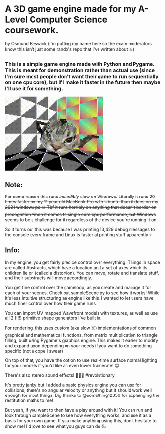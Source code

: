 # A 3D game engine made for my A-Level Computer Science coursework.

by Osmund Beswick (i'm putting my name here so the exam moderators know this isn't just some rando's repo that i've written about ☠️)

### This is a simple game engine made with Python and Pygame. This is meant for demonstration rather than actual use (since I'm sure most people don't want their game to run sequentially on one cpu core), but if I make it faster in the future then maybe I'll use it for something.

![A rotating teapot with a cat's face projected onto its surface in a grey room with a rainbow wall, rendered with Yeentooth](./readmephotos/sampleScene.gif)

## **Note:**

~~For some reason this runs *incredibly* slow on Windows. Literally it runs 20 times faster on my 11 year old MacBook Pro with Ubuntu than it does on my 2021 windows pc ☠️ Tbf it runs horribly on anything that doesn't border on precognition when it comes to single core cpu performance, but Windows seems to be a challenge for it regardless of the device you're running it on.~~ 

So it turns out this was because I was printing 13,429 debug messages to the console every frame and Linux is faster at printing stuff apparently 💀

## **Info:**

In my engine, you get fairly precice control over everything. Things in space are called Abstracts, which have a location and a set of axes which its children lie on (called a distortion). You can move, rotate and translate stuff, and their substracts will move accordingly.

You get fine control over the gameloop, as you create and manage it for each of your scenes. Check out sampleScene.py to see how it works! While it's less intuitive structuring an engine like this, I wanted to let users have much finer control over how their game runs 

You can import UV mapped Wavefront models with textures, as well as use all 2 (!!!) primitive shape generators I've built in.

For rendering, this uses custom (aka slow ☠️) implementations of common graphical and mathematical functions, from matrix multiplication to triangle filling, built using Pygame's graphics engine. This makes it easier to modify and expand upon depending on your needs if you want to do something specific (not a cope i swear)

On top of that, you have the option to use real-time surface normal lighting for your models if you'd like an even lower framerate! 😊

There's also stereo sound effects! 🤯🤯🤯 #revolutionary

It's pretty janky but I added a basic physics engine you can use for collisions; there's no angular velocity or anything but it should work well enough for most things. Big thanks to @something12356 for explainging the restitution maths to me!

But yeah, if you want to then have a play around with it! You can run and look through sampleScene to see how everything works, and use it as a basis for your own game. If you make anything using this, don't hesitate to show me! I'd love to see what you guys can do 👍
